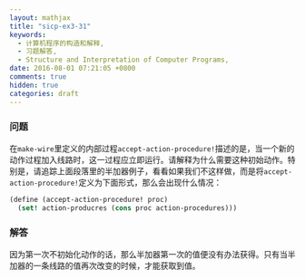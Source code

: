 ```yaml
---
layout: mathjax
title: "sicp-ex3-31"
keywords:
  - 计算机程序的构造和解释,
  - 习题解答,
  - Structure and Interpretation of Computer Programs,
date: 2016-08-01 07:21:05 +0800
comments: true
hidden: true
categories: draft
---
```


### 问题

在`make-wire`里定义的内部过程`accept-action-procedure!`描述的是，当一个新的动作过程加入线路时，这一过程应立即运行。请解释为什么需要这种初始动作。特别是，请追踪上面段落里的半加器例子，看看如果我们不这样做，而是将`accept-action-procedure!`定义为下面形式，那么会出现什么情况：

``` scheme
(define (accept-action-procedure! proc)
  (set! action-producres (cons proc action-procedures)))
```

### 解答

因为第一次不初始化动作的话，那么半加器第一次的值便没有办法获得。只有当半加器的一条线路的值再次改变的时候，才能获取到值。
